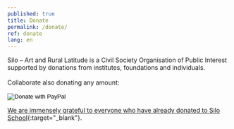```yaml
---
published: true
title: Donate
permalink: /donate/
ref: donate
lang: en
---
```

Silo – Art and Rural Latitude is a Civil Society Organisation of Public Interest supported by donations from institutes, foundations and individuals. 
<br><br>
Collaborate also donating any amount:

  <div class="footer-line" style="margin-top: 10px;">
    <form action="https://www.paypal.com/donate" method="post" target="_top">
    <input type="hidden" name="business" value="contato@silo.org.br" />
    <input type="hidden" name="currency_code" value="USD" />
    <input type="image" src="https://silo.org.br/media/images/botao_donate.png" border="0" name="submit" title="PayPal - The safer, easier way to pay online!" alt="Donate with PayPal" />
    <img alt="" border="0" src="https://www.paypal.com/en_BR/i/scr/pixel.gif" width="1" height="1" />
    </form>
  </div>


[We are immensely grateful to everyone who have already donated to Silo School](https://silo.org.br/agradecimentos-en/){:target="_blank"}.
